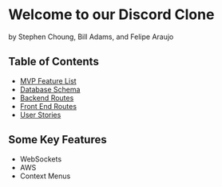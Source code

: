 # Welcome to our Discord Clone
by Stephen Choung, Bill Adams, and Felipe Araujo

## Table of Contents
* [MVP Feature List](https://github.com/f-q-a/discord-clone/wiki/Feature-List)
* [Database Schema](https://github.com/f-q-a/discord-clone/wiki/Database-Schema)
* [Backend Routes](https://github.com/f-q-a/discord-clone/wiki/Backend-Routes)
* [Front End Routes](https://github.com/f-q-a/discord-clone/wiki/Frontend-Routes)
* [User Stories](https://github.com/f-q-a/discord-clone/wiki/User-Stories)

## Some Key Features
* WebSockets
* AWS
* Context Menus
